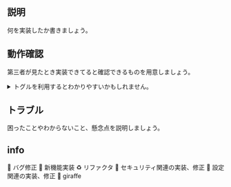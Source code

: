 ## 説明

何を実装したか書きましょう。

## 動作確認

第三者が見たとき実装できてると確認できるものを用意しましょう。
<details>
<summary>トグルを利用するとわかりやすいかもしれません。</summary>

このセクションにコードを張り付けたり、実行確認時のコマンドを書くと良いでしょう。
```
curl -X GET 'http://example.com'
```

</details>

## トラブル

困ったことやわからないこと、懸念点を説明しましょう。

## info

:bug: バグ修正
:tada: 新機能実装
:recycle: リファクタ
:key: セキュリティ関連の実装、修正
:hammer: 設定関連の実装、修正
:giraffe: giraffe

